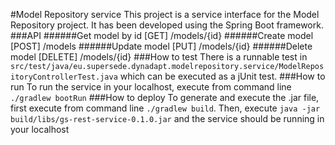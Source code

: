 #Model Repository service
This project is a service interface for the Model Repository project. It has been developed using the Spring Boot framework.
###API
######Get model by id
[GET] /models/{id}
######Create model
[POST] /models
######Update model
[PUT] /models/{id}
######Delete model
[DELETE] /models/{id}
###How to test
There is a runnable test in ``src/test/java/eu.supersede.dynadapt.modelrepository.service/ModelRepositoryControllerTest.java`` which can be executed as a jUnit test.
###How to run
To run the service in your localhost, execute from command line ```./gradlew bootRun```
###How to deploy
To generate and execute the .jar file, first execute from command line ```./gradlew build```. Then, execute ```java -jar build/libs/gs-rest-service-0.1.0.jar``` and the service should be running in your localhost
